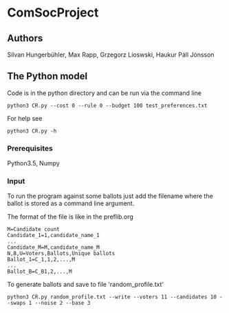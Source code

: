 # ComSocProject
## Authors 
Silvan Hungerbühler, Max Rapp, Grzegorz Lioswski, Haukur Páll Jónsson

## The Python model
Code is in the python directory and can be run via the command line

    python3 CR.py --cost 0 --rule 0 --budget 100 test_preferences.txt

For help see

    python3 CR.py -h

### Prerequisites
Python3.5, Numpy

### Input
To run the program against some ballots just add the filename where the ballot is stored as a command line argument.

The format of the file is like in the preflib.org

    M=Candidate count
    Candidate_1=1,candidate_name_1
    ...
    Candidate_M=M,candidate_name_M
    N,B,U=Voters,Ballots,Unique ballots
    Ballot_1=C_1,1,2,...,M
    ...
    Ballot_B=C_B1,2,...,M
    
To generate ballots and save to file 'random_profile.txt'

    python3 CR.py random_profile.txt --write --voters 11 --candidates 10 --swaps 1 --noise 2 --base 3